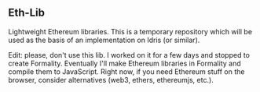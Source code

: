 ## Eth-Lib

Lightweight Ethereum libraries. This is a temporary repository which will be used as the basis of an implementation on Idris (or similar).

Edit: please, don't use this lib. I worked on it for a few days and stopped to create Formality. Eventually I'll make Ethereum libraries in Formality and compile them to JavaScript. Right now, if you need Ethereum stuff on the browser, consider alternatives (web3, ethers, ethereumjs, etc.).
